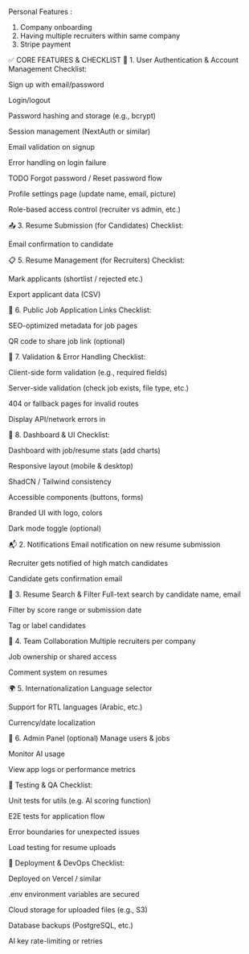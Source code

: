 Personal Features : 
1. Company onboarding 
2. Having multiple recruiters within same company
3. Stripe payment


✅ CORE FEATURES & CHECKLIST
🔐 1. User Authentication & Account Management
Checklist:

 Sign up with email/password

 Login/logout

 Password hashing and storage (e.g., bcrypt)

 Session management (NextAuth or similar)

 Email validation on signup

 Error handling on login failure

TODO Forgot password / Reset password flow

 Profile settings page (update name, email, picture)

 Role-based access control (recruiter vs admin, etc.)


📤 3. Resume Submission (for Candidates)
Checklist:

 Email confirmation to candidate



📋 5. Resume Management (for Recruiters)
Checklist:

 Mark applicants (shortlist / rejected etc.)

 Export applicant data (CSV)


📡 6. Public Job Application Links
Checklist:

 SEO-optimized metadata for job pages

 QR code to share job link (optional)


🧪 7. Validation & Error Handling
Checklist:

 Client-side form validation (e.g., required fields)

 Server-side validation (check job exists, file type, etc.)

 404 or fallback pages for invalid routes

 Display API/network errors in 
 

🧾 8. Dashboard & UI
Checklist:

 Dashboard with job/resume stats (add charts)

 Responsive layout (mobile & desktop)

 ShadCN / Tailwind consistency

 Accessible components (buttons, forms)

 Branded UI with logo, colors

 Dark mode toggle (optional)



📬 2. Notifications
 Email notification on new resume submission

 Recruiter gets notified of high match candidates

 Candidate gets confirmation email

📁 3. Resume Search & Filter
 Full-text search by candidate name, email

 Filter by score range or submission date

 Tag or label candidates

👥 4. Team Collaboration
 Multiple recruiters per company

 Job ownership or shared access

 Comment system on resumes

🌍 5. Internationalization
 Language selector

 Support for RTL languages (Arabic, etc.)

 Currency/date localization

🔐 6. Admin Panel (optional)
 Manage users & jobs

 Monitor AI usage

 View app logs or performance metrics

🧪 Testing & QA
Checklist:

 Unit tests for utils (e.g. AI scoring function)

 E2E tests for application flow

 Error boundaries for unexpected issues

 Load testing for resume uploads

🚀 Deployment & DevOps
Checklist:

 Deployed on Vercel / similar

 .env environment variables are secured

 Cloud storage for uploaded files (e.g., S3)

 Database backups (PostgreSQL, etc.)

 AI key rate-limiting or retries

